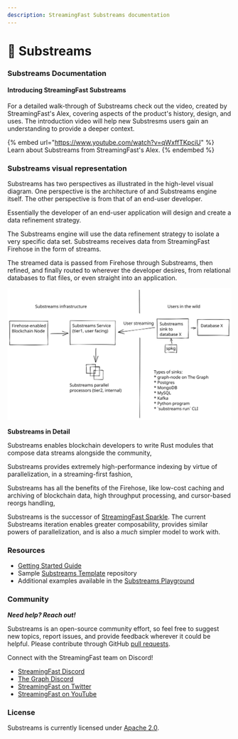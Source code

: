```yaml
---
description: StreamingFast Substreams documentation
---
```


# 🔀 Substreams

### Substreams Documentation

#### Introducing StreamingFast Substreams

For a detailed walk-through of Substreams check out the video, created by StreamingFast's Alex, covering aspects of the product's history, design, and uses. The introduction video will help new Substresms users gain an understanding to provide a deeper context.

{% embed url="https://www.youtube.com/watch?v=qWxffTKpciU" %}
Learn about Substreams from StreamingFast's Alex.
{% endembed %}

### Substreams visual representation

Substreams has two perspectives as illustrated in the high-level visual diagram. One perspective is the architecture of and Substreams engine itself. The other perspective is from that of an end-user developer. &#x20;

Essentially the developer of an end-user application will design and create a data refinement strategy.&#x20;

The Substreams engine will use the data refinement strategy to isolate a very specific data set. Substreams receives data from StreamingFast Firehose in the form of streams.&#x20;

The streamed data is passed from Firehose through Substreams, then refined, and finally routed to wherever the developer desires, from relational databases to flat files, or even straight into an application.&#x20;

<img src=".gitbook/assets/substreams.excalidraw (1).svg" alt="StreamingFast Substreams high-level visual diagram" class="gitbook-drawing">

**Substreams in Detail**&#x20;

Substreams enables blockchain developers to write Rust modules that compose data streams alongside the community,

Substreams provides extremely high-performance indexing by virtue of parallelization, in a streaming-first fashion,

Substreams has all the benefits of the Firehose, like low-cost caching and archiving of blockchain data, high throughput processing, and cursor-based reorgs handling,

Substreams is the successor of [StreamingFast Sparkle](https://github.com/streamingfast/sparkle). The current Substreams iteration enables greater composability, provides similar powers of parallelization, and is also a _much_ simpler model to work with.

### Resources

* [Getting Started Guide](developer-guide/overview.md)
* Sample [Substreams Template](https://github.com/streamingfast/substreams-template) repository
* Additional examples available in the [Substreams Playground](https://github.com/streamingfast/substreams-playground)&#x20;

### Community

_**Need help? Reach out!**_

Substreams is an open-source community effort, so feel free to suggest new topics, report issues, and provide feedback wherever it could be helpful. Please contribute through GitHub [pull requests](https://docs.github.com/en/pull-requests/collaborating-with-pull-requests/proposing-changes-to-your-work-with-pull-requests/about-pull-requests).

Connect with the StreamingFast team on Discord!

* [StreamingFast Discord](https://discord.gg/jZwqxJAvRs)
* [The Graph Discord](https://discord.gg/vtvv7FP)
* [StreamingFast on Twitter](https://twitter.com/streamingfastio)
* [StreamingFast on YouTube](https://www.youtube.com/c/streamingfast)

### License

Substreams is currently licensed under [Apache 2.0](../LICENSE/).
